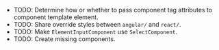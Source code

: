 - TODO: Determine how or whether to pass component tag attributes to component template element.
- TODO: Share override styles between `angular/` and `react/`.
- TODO: Make `ElementInputComponent` use `SelectComponent`.
- TODO: Create missing components.
